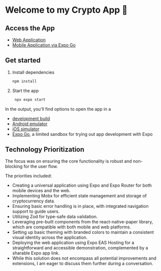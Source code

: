 # Welcome to my Crypto App 👋

## Access the App

- [Web Application](https://cryptoapp--u8e7w2tfnd.expo.app/)
- [Mobile Application via Expo Go](exp://u.expo.dev/update/44f31c0d-17af-463d-9623-bcda03af3647)

## Get started

1. Install dependencies

   ```bash
   npm install
   ```

2. Start the app

   ```bash
    npx expo start
   ```

In the output, you'll find options to open the app in a

- [development build](https://docs.expo.dev/develop/development-builds/introduction/)
- [Android emulator](https://docs.expo.dev/workflow/android-studio-emulator/)
- [iOS simulator](https://docs.expo.dev/workflow/ios-simulator/)
- [Expo Go](https://expo.dev/go), a limited sandbox for trying out app development with Expo

## Technology Prioritization

The focus was on ensuring the core functionality is robust and non-blocking for the user flow.

The priorities included:

- Creating a universal application using Expo and Expo Router for both mobile devices and the web.
- Implementing Mobx for efficient state management and storage of cryptocurrency data.
- Ensuring basic error handling is in place, with integrated navigation support to guide users.
- Utilizing Zod for type-safe data validation.
- Leveraging pre-built components from the react-native-paper library, which are compatible with both mobile and web platforms.
- Setting up basic theming with branded colors to maintain a consistent visual identity across the application.
- Deploying the web application using Expo EAS Hosting for a straightforward and accessible demonstration, complemented by a sharable Expo app link.
- While this solution does not encompass all potential improvements and extensions, I am eager to discuss them further during a conversation.
